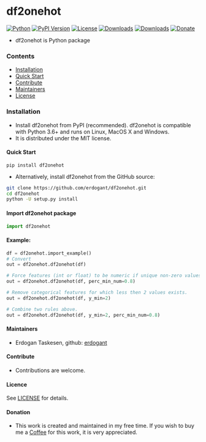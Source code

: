 # df2onehot

[![Python](https://img.shields.io/pypi/pyversions/df2onehot)](https://img.shields.io/pypi/pyversions/df2onehot)
[![PyPI Version](https://img.shields.io/pypi/v/df2onehot)](https://pypi.org/project/df2onehot/)
[![License](https://img.shields.io/badge/license-MIT-green.svg)](https://github.com/erdogant/df2onehot/blob/master/LICENSE)
[![Downloads](https://pepy.tech/badge/df2onehot/month)](https://pepy.tech/project/df2onehot/month)
[![Downloads](https://pepy.tech/badge/df2onehot)](https://pepy.tech/project/df2onehot)
[![Donate](https://img.shields.io/badge/donate-grey.svg)](https://erdogant.github.io/donate/?currency=USD&amount=5)

* df2onehot is Python package

### Contents
- [Installation](#-installation)
- [Quick Start](#-quick-start)
- [Contribute](#-contribute)
- [Maintainers](#-maintainers)
- [License](#-copyright)

### Installation
* Install df2onehot from PyPI (recommended). df2onehot is compatible with Python 3.6+ and runs on Linux, MacOS X and Windows. 
* It is distributed under the MIT license.

#### Quick Start
```
pip install df2onehot
```

* Alternatively, install df2onehot from the GitHub source:
```bash
git clone https://github.com/erdogant/df2onehot.git
cd df2onehot
python -U setup.py install
```  

#### Import df2onehot package
```python
import df2onehot
```

#### Example:

```python
df = df2onehot.import_example()
# Convert
out = df2onehot.df2onehot(df)
```

```python
# Force features (int or float) to be numeric if unique non-zero values are above percentage.
out = df2onehot.df2onehot(df, perc_min_num=0.8)
```

```python
# Remove categorical features for which less then 2 values exists.
out = df2onehot.df2onehot(df, y_min=2)
```

```python
# Combine two rules above.
out = df2onehot.df2onehot(df, y_min=2, perc_min_num=0.8)
```


#### Maintainers
* Erdogan Taskesen, github: [erdogant](https://github.com/erdogant)

#### Contribute
* Contributions are welcome.

#### Licence
See [LICENSE](LICENSE) for details.

#### Donation
* This work is created and maintained in my free time. If you wish to buy me a <a href="https://erdogant.github.io/donate/?currency=USD&amount=5">Coffee</a> for this work, it is very appreciated.
